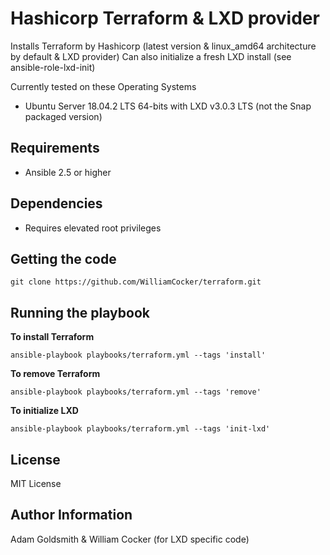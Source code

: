 Hashicorp Terraform & LXD provider
==================================

Installs Terraform by Hashicorp (latest version & linux_amd64 architecture by default & LXD provider)
Can also initialize a fresh LXD install (see ansible-role-lxd-init)

Currently tested on these Operating Systems
* Ubuntu Server 18.04.2 LTS 64-bits with LXD v3.0.3 LTS (not the Snap packaged version)

Requirements
------------

* Ansible 2.5 or higher

Dependencies
------------

* Requires elevated root privileges

Getting the code
----------------

`git clone https://github.com/WilliamCocker/terraform.git`

Running the playbook
--------------------

__To install Terraform__

`ansible-playbook playbooks/terraform.yml --tags 'install'`

__To remove Terraform__

`ansible-playbook playbooks/terraform.yml --tags 'remove'`

__To initialize LXD__

`ansible-playbook playbooks/terraform.yml --tags 'init-lxd'`

License
-------

MIT License

Author Information
------------------

Adam Goldsmith & William Cocker (for LXD specific code)


